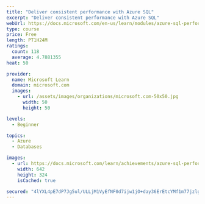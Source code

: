 ```yaml
---
title: "Deliver consistent performance with Azure SQL"
excerpt: "Deliver consistent performance with Azure SQL"
webUrl: https://docs.microsoft.com/en-us/learn/modules/azure-sql-performance/
type: course
price: Free
length: PT1H24M
ratings:
  count: 118
  average: 4.7881355
heat: 50

provider:
  name: Microsoft Learn
  domain: microsoft.com
  images:
    - url: /assets/images/organizations/microsoft.com-50x50.jpg
      width: 50
      height: 50

levels:
  - Beginner

topics:
  - Azure
  - Databases

images:
  - url: https://docs.microsoft.com/learn/achievements/azure-sql-performance-social.png
    width: 642
    height: 324
    isCached: true

secured: "4lYXL4pE7dP7Jg5ul/ULLjM1VyEfNF0d7ijw1jO+day36ErEtcYMf1m77jzlgJbm07Ynu7YD6t2KIUGrIa/osFMP30pzSrQmtcUxNRWBrW+PH9f6whzUeMtGeaeXOcwHZlMnS3HtdauehiN/AEiTkVm0pi38wPx7eudwqGjCuc/Boa3/+NAG2vIk30vNi7Ovkjm+KKKeZF1SvaXoC4+mu/pLY51REso/JTV+cRmCJj9YRcmkyw9k+wD74OCnd04KfbYR4jgXg0hwEj7Lipr3eGvyNjLijXOnefo/VzkKby61Af+5gNJlBzWD8kMwrwM8F9lSEY2ly2odAsoqg+RhU61lqMhuyHGhPLzDR7HepCtJsi4A2SFyLME1bV6dt2pvbgCnjb15JyNfd7uyJZSJCLoKQ9rq//0DD3nsGGk/pZw=;KekLvc1LP0WrQVz+YDi3CA=="
---
```



